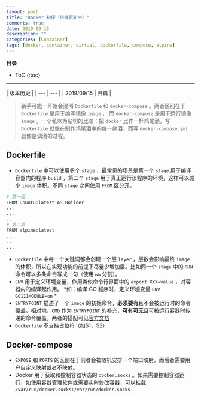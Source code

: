 ```yaml
---
layout: post
title: "Docker 初探（持续更新中）"
comments: true
date: 2019-09-15
description: ""
categories: [Container]
tags: [docker, container, virtual, dockerfile, compose, alpine]
---
```


**目录**
* ToC
{:toc}
---

| 版本历史 |
| --- | --- |
| 2019/09/15 | 开篇 |


> 新手可能一开始会混淆 `Dockerfile` 和 `docker-compose` 。两者区别在于 `Dockerfile` 是用于编写镜像 `image` ， 而 `docker-compose` 是用于运行镜像 `image` 。一个私以为贴切的比喻：把 `docker` 比作一杯鸡尾酒，写 `Dockerfile` 就像在制作鸡尾酒中的每一款酒，而写 `docker-compose.yml` 就像是调酒的过程。

## Dockerfile

* `Dockerfile` 中可以使用多个 `stage` ，最常见的场景是第一个 `stage` 用于编译容器内的程序 `build` ，第二个 `stage` 用于真正运行该程序的环境，这样可以减小 `image` 体积。不同 `stage` 之间使用 `FROM` 区分开。

```sh
# 第一层
FROM ubuntu:latest AS Builder
...
...
...
# 第二层
FROM alpine:latest
...
...
...
```

* `Dockerfile` 中每一个关键词都会创建一个层 `layer` ，层数会影响最终 `image` 的体积，所以在实现功能的前提下尽量少增加层。比如同一个 `stage` 中的 `RUN` 命令可以多条命令写成一句（使用 `&&` 分割）。
* `ENV` 用于定义环境变量，作用类似命令行界面中的 `export XXX=value` ，对容器内的编译起作用。  *如：编译 GO 程序时，定义环境变量 `ENV GO111MODULE=on` *
* `ENTRYPOINT` 描述了一个 `image` 的初始命令，**必须要有**且不会被运行时的命令覆盖。相对地，`CMD` 作为 `ENTRYPOINT` 的补充，**可有可无**且可被运行容器时传递的命令覆盖。两者的搭配可见[官方文档](https://docs.docker.com/engine/reference/builder/#understand-how-cmd-and-entrypoint-interact)
* `Dockerfile` 不支持占位符（如\$1、\$2）

## Docker-compose

* `EXPOSE` 和 `PORTS` 的区别在于前者会被随机安排一个端口映射，而后者需要用户自定义映射或者不映射。
* Docker 用于获取和控制容器状态的 `docker.socks` 。如果需要控制容器运行，如使用容器管理软件或需要实时修改容器，可以挂载 `/var/run/docker.socks:/var/run/docker.socks` 


